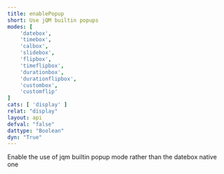 ```yaml
---
title: enablePopup
short: Use jQM builtin popups
modes: [
	'datebox',
	'timebox',
	'calbox',
	'slidebox',
	'flipbox',
	'timeflipbox',
	'durationbox',
	'durationflipbox',
	'custombox',
	'customflip'
]
cats: [ 'display' ]
relat: "display"
layout: api
defval: "false"
dattype: "Boolean"
dyn: "True"
---
```


Enable the use of jqm builtin popup mode rather than the datebox native one


